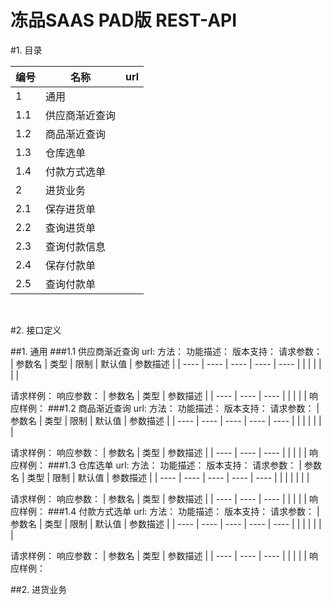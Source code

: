 # 冻品SAAS PAD版 REST-API

#1. 目录

| 编号   | 名称      | url  |
| ---- | ------- | ---- |
| 1    | 通用      |      |
| 1.1  | 供应商渐近查询 |      |
| 1.2  | 商品渐近查询  |      |
| 1.3  | 仓库选单    |      |
| 1.4  | 付款方式选单  |      |
| 2    | 进货业务    |      |
| 2.1  | 保存进货单   |      |
| 2.2  | 查询进货单   |      |
| 2.3  | 查询付款信息  |      |
| 2.4  | 保存付款单   |      |
| 2.5  | 查询付款单   |      |

   ​

#2. 接口定义

##1. 通用
###1.1 供应商渐近查询
url:
方法：
功能描述：
版本支持：
请求参数：
| 参数名  | 类型   | 限制   | 默认值  | 参数描述 |
| ---- | ---- | ---- | ---- | ---- |
|      |      |      |      |      |

请求样例：
响应参数：
| 参数名  | 类型   | 参数描述 |
| ---- | ---- | ---- |
|      |      |      |
响应样例：
###1.2 商品渐近查询
url:
方法：
功能描述：
版本支持：
请求参数：
| 参数名  | 类型   | 限制   | 默认值  | 参数描述 |
| ---- | ---- | ---- | ---- | ---- |
|      |      |      |      |      |

请求样例：
响应参数：
| 参数名  | 类型   | 参数描述 |
| ---- | ---- | ---- |
|      |      |      |
响应样例：
###1.3 仓库选单
url:
方法：
功能描述：
版本支持：
请求参数：
| 参数名  | 类型   | 限制   | 默认值  | 参数描述 |
| ---- | ---- | ---- | ---- | ---- |
|      |      |      |      |      |

请求样例：
响应参数：
| 参数名  | 类型   | 参数描述 |
| ---- | ---- | ---- |
|      |      |      |
响应样例：
###1.4 付款方式选单
url:
方法：
功能描述：
版本支持：
请求参数：
| 参数名  | 类型   | 限制   | 默认值  | 参数描述 |
| ---- | ---- | ---- | ---- | ---- |
|      |      |      |      |      |

请求样例：
响应参数：
| 参数名  | 类型   | 参数描述 |
| ---- | ---- | ---- |
|      |      |      |
响应样例：

##2. 进货业务

      ​

   ​